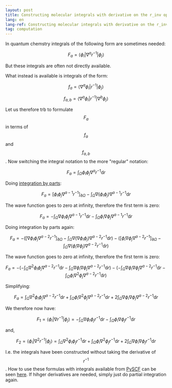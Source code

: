 ```yaml
---
layout: post
title: Constructing molecular integrals with derivative on the r_inv operator by partial integration
lang: en
lang-ref: Constructing molecular integrals with derivative on the r_inv operator by partial integration
tag: computation
---
```


In quantum chemstry integrals of the following form are sometimes needed:

$$ F_a = \left<\phi_i\left|\nabla^a r^{-1}\right|\phi_j\right> $$

But these integrals are often not directly available.

What instead is available is integrals of the form:

$$ f_a = \left<\nabla^a\phi_i\left|r^{-1}\right|\phi_j\right> $$

$$ f_{a,b} = \left<\nabla^a\phi_i\left|r^{-1}\right|\nabla^b\phi_j\right> $$

Let us therefore trb to formulate $$F_a$$ in terms of $$f_a$$ and $$f_{a,b}$$.
Now switching the integral notation to the more "regular" notation:

$$ F_a = \int_\Omega \phi_i \phi_j \nabla^a r^{-1} \mathrm{d}r $$

Doing [integration by parts](https://en.wikipedia.org/wiki/Integration_by_parts):

$$ F_a = \left[ \phi_i \phi_j \nabla^{a-1} r^{-1} \right]_{\partial\Omega} - \int_\Omega \nabla \left(\phi_i \phi_j \right) \nabla^{a-1} r^{-1} \mathrm{d}r $$

The wave function goes to zero at infinity, therefore the first term is zero:

$$ F_a = - \int_\Omega \nabla \phi_i \phi_j  \nabla^{a-1} r^{-1} \mathrm{d}r - \int_\Omega \phi_i \nabla \phi_j  \nabla^{a-1} r^{-1} \mathrm{d}r $$

Doing integration by parts again:

$$ F_a = -\left(\left[ \nabla \phi_i \phi_j\nabla^{a-2} r^{-1} \right]_{\partial\Omega}
         -  \int_\Omega \nabla \left(\nabla \phi_i \phi_j\right)  \nabla^{a-2} r^{-1} \mathrm{d}r \right)
         -\left(\left[ \phi_i \nabla \phi_j\nabla^{a-2} r^{-1} \right]_{\partial\Omega}
         -  \int_\Omega \nabla \left( \phi_i \nabla \phi_j \right)  \nabla^{a-2} r^{-1} \mathrm{d}r \right) $$

The wave function goes to zero at infinity, therefore the first term is zero:

$$ F_a = -\left(-\int_\Omega \nabla^2 \phi_i \phi_j  \nabla^{a-2} r^{-1} \mathrm{d}r
         -  \int_\Omega \nabla \phi_i \nabla \phi_j  \nabla^{a-2} r^{-1} \mathrm{d}r\right)
         -\left(-\int_\Omega \nabla \phi_i \nabla \phi_j \nabla^{a-2} r^{-1} \mathrm{d}r
         -  \int_\Omega \phi_i \nabla^2 \phi_j \nabla^{a-2} r^{-1} \mathrm{d}r \right) $$

Simplifying:

$$ F_a = \int_\Omega \nabla^2 \phi_i \phi_j  \nabla^{a-2} r^{-1} \mathrm{d}r
         +  \int_\Omega \phi_i \nabla^2 \phi_j \nabla^{a-2} r^{-1} \mathrm{d}r
         +  2\int_\Omega \nabla \phi_i \nabla \phi_j  \nabla^{a-2} r^{-1} \mathrm{d}r $$

We therefore now have:

$$ F_1 = \left<\phi_i\left|\nabla r^{-1}\right|\phi_j\right> = - \int_\Omega \nabla \phi_i \phi_j  r^{-1} \mathrm{d}r - \int_\Omega \phi_i \nabla \phi_j r^{-1} \mathrm{d}r $$

and,

$$ F_2 = \left<\phi_i\left|\nabla^2 r^{-1}\right|\phi_j\right> = \int_\Omega \nabla^2 \phi_i \phi_j r^{-1} \mathrm{d}r
         +  \int_\Omega \phi_i \nabla^2 \phi_j r^{-1} \mathrm{d}r
         +  2\int_\Omega \nabla \phi_i \nabla \phi_j r^{-1} \mathrm{d}r $$

I.e. the integrals have been constructed without taking the derivative of $$r^{-1}$$.
How to use these formulas with integrals available from [PySCF](https://pyscf.org/) can be seen [here](https://github.com/erikkjellgren/Shared_scripts/blob/main/notebooks/PySCF-rinv-derivatives-integrals.ipynb).
If hihger derivatives are needed, simply just do partial integration again.
